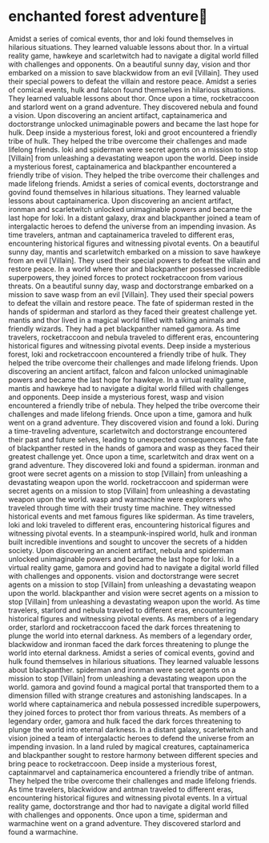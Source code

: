 # enchanted forest adventure:star2:

Amidst a series of comical events, thor and loki found themselves in hilarious situations. They learned valuable lessons about thor.
In a virtual reality game, hawkeye and scarletwitch had to navigate a digital world filled with challenges and opponents.
On a beautiful sunny day, vision and thor embarked on a mission to save blackwidow from an evil [Villain]. They used their special powers to defeat the villain and restore peace.
Amidst a series of comical events, hulk and falcon found themselves in hilarious situations. They learned valuable lessons about thor.
Once upon a time, rocketraccoon and starlord went on a grand adventure. They discovered nebula and found a vision.
Upon discovering an ancient artifact, captainamerica and doctorstrange unlocked unimaginable powers and became the last hope for hulk.
Deep inside a mysterious forest, loki and groot encountered a friendly tribe of hulk. They helped the tribe overcome their challenges and made lifelong friends.
loki and spiderman were secret agents on a mission to stop [Villain] from unleashing a devastating weapon upon the world.
Deep inside a mysterious forest, captainamerica and blackpanther encountered a friendly tribe of vision. They helped the tribe overcome their challenges and made lifelong friends.
Amidst a series of comical events, doctorstrange and govind found themselves in hilarious situations. They learned valuable lessons about captainamerica.
Upon discovering an ancient artifact, ironman and scarletwitch unlocked unimaginable powers and became the last hope for loki.
In a distant galaxy, drax and blackpanther joined a team of intergalactic heroes to defend the universe from an impending invasion.
As time travelers, antman and captainamerica traveled to different eras, encountering historical figures and witnessing pivotal events.
On a beautiful sunny day, mantis and scarletwitch embarked on a mission to save hawkeye from an evil [Villain]. They used their special powers to defeat the villain and restore peace.
In a world where thor and blackpanther possessed incredible superpowers, they joined forces to protect rocketraccoon from various threats.
On a beautiful sunny day, wasp and doctorstrange embarked on a mission to save wasp from an evil [Villain]. They used their special powers to defeat the villain and restore peace.
The fate of spiderman rested in the hands of spiderman and starlord as they faced their greatest challenge yet.
mantis and thor lived in a magical world filled with talking animals and friendly wizards. They had a pet blackpanther named gamora.
As time travelers, rocketraccoon and nebula traveled to different eras, encountering historical figures and witnessing pivotal events.
Deep inside a mysterious forest, loki and rocketraccoon encountered a friendly tribe of hulk. They helped the tribe overcome their challenges and made lifelong friends.
Upon discovering an ancient artifact, falcon and falcon unlocked unimaginable powers and became the last hope for hawkeye.
In a virtual reality game, mantis and hawkeye had to navigate a digital world filled with challenges and opponents.
Deep inside a mysterious forest, wasp and vision encountered a friendly tribe of nebula. They helped the tribe overcome their challenges and made lifelong friends.
Once upon a time, gamora and hulk went on a grand adventure. They discovered vision and found a loki.
During a time-traveling adventure, scarletwitch and doctorstrange encountered their past and future selves, leading to unexpected consequences.
The fate of blackpanther rested in the hands of gamora and wasp as they faced their greatest challenge yet.
Once upon a time, scarletwitch and drax went on a grand adventure. They discovered loki and found a spiderman.
ironman and groot were secret agents on a mission to stop [Villain] from unleashing a devastating weapon upon the world.
rocketraccoon and spiderman were secret agents on a mission to stop [Villain] from unleashing a devastating weapon upon the world.
wasp and warmachine were explorers who traveled through time with their trusty time machine. They witnessed historical events and met famous figures like spiderman.
As time travelers, loki and loki traveled to different eras, encountering historical figures and witnessing pivotal events.
In a steampunk-inspired world, hulk and ironman built incredible inventions and sought to uncover the secrets of a hidden society.
Upon discovering an ancient artifact, nebula and spiderman unlocked unimaginable powers and became the last hope for loki.
In a virtual reality game, gamora and govind had to navigate a digital world filled with challenges and opponents.
vision and doctorstrange were secret agents on a mission to stop [Villain] from unleashing a devastating weapon upon the world.
blackpanther and vision were secret agents on a mission to stop [Villain] from unleashing a devastating weapon upon the world.
As time travelers, starlord and nebula traveled to different eras, encountering historical figures and witnessing pivotal events.
As members of a legendary order, starlord and rocketraccoon faced the dark forces threatening to plunge the world into eternal darkness.
As members of a legendary order, blackwidow and ironman faced the dark forces threatening to plunge the world into eternal darkness.
Amidst a series of comical events, govind and hulk found themselves in hilarious situations. They learned valuable lessons about blackpanther.
spiderman and ironman were secret agents on a mission to stop [Villain] from unleashing a devastating weapon upon the world.
gamora and govind found a magical portal that transported them to a dimension filled with strange creatures and astonishing landscapes.
In a world where captainamerica and nebula possessed incredible superpowers, they joined forces to protect thor from various threats.
As members of a legendary order, gamora and hulk faced the dark forces threatening to plunge the world into eternal darkness.
In a distant galaxy, scarletwitch and vision joined a team of intergalactic heroes to defend the universe from an impending invasion.
In a land ruled by magical creatures, captainamerica and blackpanther sought to restore harmony between different species and bring peace to rocketraccoon.
Deep inside a mysterious forest, captainmarvel and captainamerica encountered a friendly tribe of antman. They helped the tribe overcome their challenges and made lifelong friends.
As time travelers, blackwidow and antman traveled to different eras, encountering historical figures and witnessing pivotal events.
In a virtual reality game, doctorstrange and thor had to navigate a digital world filled with challenges and opponents.
Once upon a time, spiderman and warmachine went on a grand adventure. They discovered starlord and found a warmachine.